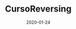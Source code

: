 ---
title: "CursoReversing" # apperared on a card component
date: 2020-01-24
description: Curso de reversing desde cero en español # apperared on a card component
weight: 1 # card ordering
link: https://www.youtube.com/channel/UCPNPSP20z4FGfgMJ71VOJjw
pinned: true # appreared on a overview page.
---